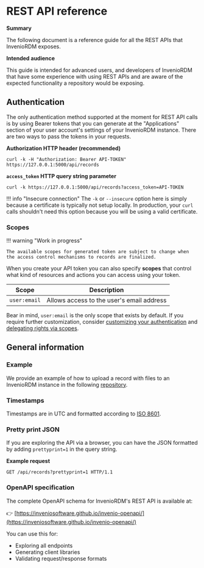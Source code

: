 # REST API reference

**Summary**

The following document is a reference guide for all the REST APIs that InvenioRDM exposes.

**Intended audience**

This guide is intended for advanced users, and developers of InvenioRDM that have some experience with using REST APIs and are aware of the expected functionality a repository would be exposing.

## Authentication

The only authentication method supported at the moment for REST API calls is by using Bearer tokens that you can generate at the "Applications" section of your user account's settings of your InvenioRDM instance. There are two ways to pass the tokens in your requests.

**Authorization HTTP header (recommended)**

```shell
curl -k -H "Authorization: Bearer API-TOKEN" https://127.0.0.1:5000/api/records
```

**`access_token` HTTP query string parameter**

```shell
curl -k https://127.0.0.1:5000/api/records?access_token=API-TOKEN
```

!!! info "Insecure connection"
    The `-k` or `--insecure` option here is simply because a certificate is typically not setup locally. In production,
    your `curl` calls shouldn't need this option because you will be using a valid certificate.

### Scopes

!!! warning "Work in progress"

    The available scopes for generated token are subject to change when the access control mechanisms to records are finalized.

When you create your API token you can also specify **scopes** that control what kind of resources and actions you can access using your token.

| Scope        | Description                               |
| ------------ | ----------------------------------------- |
| `user:email` | Allows access to the user's email address |

Bear in mind, `user:email` is the only scope that exists by default. If you require further customization, consider [customizing your authentication](../operate/customize/authentication.md#oauth) and [delegating rights via scopes](https://invenio-oauth2server.readthedocs.io/en/latest/usage.html#delegating-rights-via-scopes).

## General information

### Example

We provide an example of how to upload a record with files to an InvenioRDM
instance in the following [repository](https://github.com/inveniosoftware/docs-invenio-rdm-restapi-example).

### Timestamps

Timestamps are in UTC and formatted according to [ISO 8601](https://en.wikipedia.org/wiki/ISO_8601).

### Pretty print JSON

If you are exploring the API via a browser, you can have the JSON formatted by
adding ``prettyprint=1`` in the query string.

**Example request**

```http
GET /api/records?prettyprint=1 HTTP/1.1
```

### OpenAPI specification

The complete OpenAPI schema for InvenioRDM's REST API is available at:

👉 [https://inveniosoftware.github.io/invenio-openapi/](https://inveniosoftware.github.io/invenio-openapi/)

You can use this for:

- Exploring all endpoints
- Generating client libraries
- Validating request/response formats
